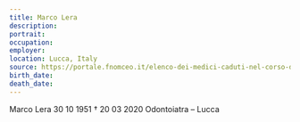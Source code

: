 ```yaml
---
title: Marco Lera
description: 
portrait: 
occupation: 
employer: 
location: Lucca, Italy
source: https://portale.fnomceo.it/elenco-dei-medici-caduti-nel-corso-dellepidemia-di-covid-19/
birth_date: 
death_date: 
---
```



Marco Lera 30 10 1951 † 20 03 2020
Odontoiatra – Lucca